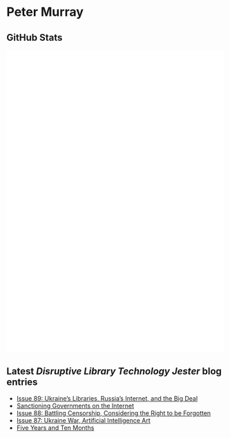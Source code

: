 # Peter Murray

## GitHub Stats
![Metrics](/github-metrics.svg)


## Latest _Disruptive Library Technology Jester_ blog entries
<!-- BLOG-POST-LIST:START -->
- [Issue 89: Ukraine’s Libraries, Russia’s Internet, and the Big Deal](https://dltj.org/article/issue-89-ukraine-libraries-russia-internet/)
- [Sanctioning Governments on the Internet](https://dltj.org/article/internet-sanctions/)
- [Issue 88: Battling Censorship, Considering the Right to be Forgotten](https://dltj.org/article/issue-88-censorship-forgetting/)
- [Issue 87: Ukraine War, Artificial Intelligence Art](https://dltj.org/article/issue-87-ukraine-ai-art/)
- [Five Years and Ten Months](https://dltj.org/article/five-years-ten-months/)
<!-- BLOG-POST-LIST:END -->


[LinkedIn]: https://www.linkedin.com/in/datagazetteer "LinkedIn"
[Twitter]: https://twitter.com/DataG "Twitter"
[blog]: https://dltj.org/ "Blog"
